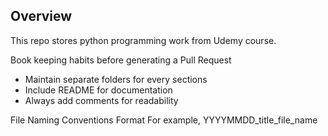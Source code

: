 ## Overview

This repo stores python programming work from Udemy course. 

Book keeping habits before generating a Pull Request 

- Maintain separate folders for every sections
- Include README for documentation
- Always add comments for readability

File Naming Conventions Format
For example, YYYYMMDD_title_file_name
